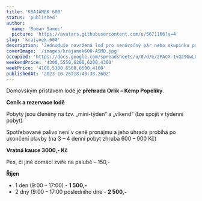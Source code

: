 ```yaml
---
title: 'KRAJÁNEK 600'
status: 'published'
author:
  name: 'Roman Samec'
  picture: 'https://avatars.githubusercontent.com/u/5671166?v=4'
slug: 'krajanek-600'
description: 'Jednoduše navržená loď pro nenáročný pár nebo skupinku přátel. Díky jejím rozměrům můžete přenocovat na jakémkoliv splavnému úseku vltavské kaskády – a to se nedá říct o každé lodi.'
coverImage: '/images/krajanek600-A5MD.jpg'
occupied: 'https://docs.google.com/spreadsheets/u/0/d/e/2PACX-1vQ29GwL8ZV_QrKLrOF3HPsAa1GnVTiLC9Pf_4jhbS-1UbK6d-YdjGrq_5ddueDX-Q/pubhtml/sheet?headers=false&gid=144343434'
weekendPrice: '4300,5550,6200,6200,4300'
weekPrice: '4100,5300,6500,6500,4100'
publishedAt: '2023-10-26T18:40:38.260Z'
---
```


Domovským přístavem lodě je **přehrada Orlík – Kemp Popelíky**.

**Ceník a rezervace lodě**

Pobyty jsou členěny na tzv. „mini-týden“ a „víkend“ (lze spojit v týdenní pobyt)

Spotřebované palivo není v ceně pronájmu a jeho úhrada probíhá po ukončení plavby (na 3 – 4 denní pobyt zhruba 600 – 900 Kč)

**Vratná kauce 3000,- Kč**

Pes, či jiné domácí zvíře na palubě – 150,-

**Říjen**

- 1 den (9:00 – 17:00) - **1 500,-**
- 2 dny (9:00 – 17:00 posledního dne - **2 500,-**


